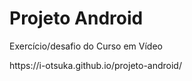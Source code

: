 <h1>Projeto Android</h1>
<p>Exercício/desafio do Curso em Vídeo</p>
https://i-otsuka.github.io/projeto-android/

